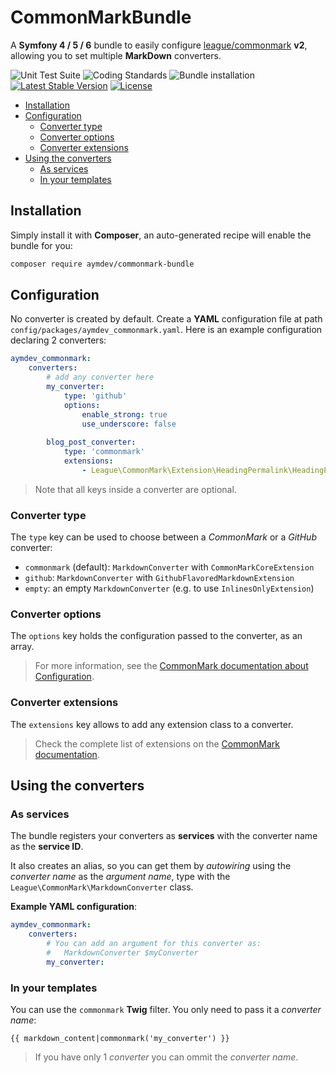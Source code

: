 # CommonMarkBundle
A **Symfony 4 / 5 / 6** bundle to easily configure [league/commonmark](https://github.com/thephpleague/commonmark) **v2**, 
allowing you to set multiple **MarkDown** converters.

![Unit Test Suite](https://github.com/AymDev/CommonMarkBundle/workflows/Unit%20Test%20Suite/badge.svg)
![Coding Standards](https://github.com/AymDev/CommonMarkBundle/workflows/Coding%20Standards/badge.svg)
![Bundle installation](https://github.com/AymDev/CommonMarkBundle/workflows/Bundle%20installation/badge.svg)
[![Latest Stable Version](https://poser.pugx.org/aymdev/commonmark-bundle/v)](//packagist.org/packages/aymdev/commonmark-bundle)
[![License](https://poser.pugx.org/aymdev/commonmark-bundle/license)](//packagist.org/packages/aymdev/commonmark-bundle)

 - [Installation](#installation)
 - [Configuration](#configuration)
     - [Converter type](#converter-type)
     - [Converter options](#converter-options)
     - [Converter extensions](#converter-extensions)
 - [Using the converters](#using-the-converters)
     - [As services](#as-services)
     - [In your templates](#in-your-templates)

## Installation
Simply install it with **Composer**, an auto-generated recipe will enable the bundle for you:
```sh
composer require aymdev/commonmark-bundle
```

## Configuration
No converter is created by default. 
Create a **YAML** configuration file at path `config/packages/aymdev_commonmark.yaml`. 
Here is an example configuration declaring 2 converters:
```yaml
aymdev_commonmark:
    converters:
        # add any converter here
        my_converter:
            type: 'github'
            options:
                enable_strong: true
                use_underscore: false
        
        blog_post_converter:
            type: 'commonmark'
            extensions:
                - League\CommonMark\Extension\HeadingPermalink\HeadingPermalinkExtension
```

>Note that all keys inside a converter are optional.

### Converter type

The `type` key can be used to choose between a *CommonMark* or a *GitHub* converter:

 - `commonmark` (default): `MarkdownConverter` with `CommonMarkCoreExtension`
 - `github`: `MarkdownConverter` with `GithubFlavoredMarkdownExtension`
 - `empty`: an empty `MarkdownConverter` (e.g. to use `InlinesOnlyExtension`)

### Converter options

The `options` key holds the configuration passed to the converter, as an array.
>For more information, see the [CommonMark documentation about Configuration](https://commonmark.thephpleague.com/2.0/configuration/).

### Converter extensions

The `extensions` key allows to add any extension class to a converter.
>Check the complete list of extensions on the [CommonMark documentation](https://commonmark.thephpleague.com/2.0/extensions/overview/).

## Using the converters

### As services
The bundle registers your converters as **services** with the converter name as the **service ID**.

It also creates an alias, so you can get them by *autowiring* using the *converter name* as the *argument name*,
type with the `League\CommonMark\MarkdownConverter` class.

**Example YAML configuration**:
```yaml
aymdev_commonmark:
    converters:
        # You can add an argument for this converter as:
        #   MarkdownConverter $myConverter
        my_converter:
```

### In your templates

You can use the `commonmark` **Twig** filter. You only need to pass it a *converter name*:
```twig
{{ markdown_content|commonmark('my_converter') }}
```
>If you have only 1 *converter* you can ommit the *converter name*.
